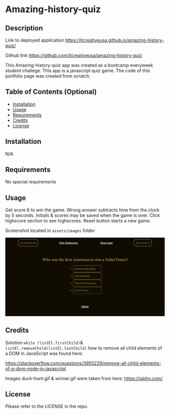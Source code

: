 # Amazing-history-quiz

## Description

Link to deployed application
https://itcreativeusa.github.io/amazing-history-quiz/

Github link
https://github.com/itcreativeusa/amazing-history-quiz

This Amazing-history-quiz app was created as a bootcamp everyweek student challege. This app is a javascript quiz game. The code of this portfolio page was created from scratch.

## Table of Contents (Optional)

- [Installation](#installation)
- [Usage](#usage)
- [Requirements](#requirements)
- [Credits](#credits)
- [License](#license)

## Installation

N/A

## Requirements

No special requirements

## Usage

Get score 6 to win the game.
Wrong answer subtracts time from the clock by 5 seconds.
Initials & scores may be saved when the game is over.
Click highscore section to see highscores.
Reset button starts a new game.

Screenshot located in `assets/images` folder

![amazing-history-quiz](assets/images/screenshot.png)

## Credits

Solution `while (listEl.firstChild)`& `listEl.removeChild(listEl.lastChild)`
how to remove all child elements of a DOM in JavaScript was found here:

https://stackoverflow.com/questions/3955229/remove-all-child-elements-of-a-dom-node-in-javascript

Images duck-hunt.gif & winner.gif were taken from here:
https://giphy.com/

## License

Please refer to the LICENSE in the repo.
